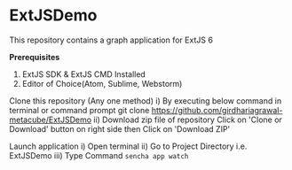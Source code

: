 # ExtJSDemo
This repository contains a graph application for ExtJS 6

**Prerequisites**
1) ExtJS SDK & ExtJS CMD Installed
2) Editor of Choice(Atom, Sublime, Webstorm)

Clone this repository (Any one method)
  i) By executing below command in terminal or command prompt
    git clone https://github.com/girdhariagrawal-metacube/ExtJSDemo
  ii) Download zip file of repository
     Click on 'Clone or Download' button on right side then Click on 'Download ZIP'

 Launch application
  i) Open terminal
  ii) Go to Project Directory i.e. ExtJSDemo
  iii) Type Command `sencha app watch`
